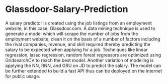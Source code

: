# Glassdoor-Salary-Prediction

A salary predictor is created using the job listings from an employment website, in this case, Glassdoor.com. A data mining technique is used to generate a model which will scrape the number of jobs from the employment website, clean it on the basis of a number of factors including the rival companies, revenue, and skill required thereby predicting the salary to be expected when applying for a job. Techniques like linear regression, lasso regression, random forest regressors are optimized using GridsearchCV to reach the best model.  Another variation of modeling is applying the NN, RNN, and GRU on JD to predict the salary. The model can be further extended to build a fast API thus can be deployed on the internet for public usage.

